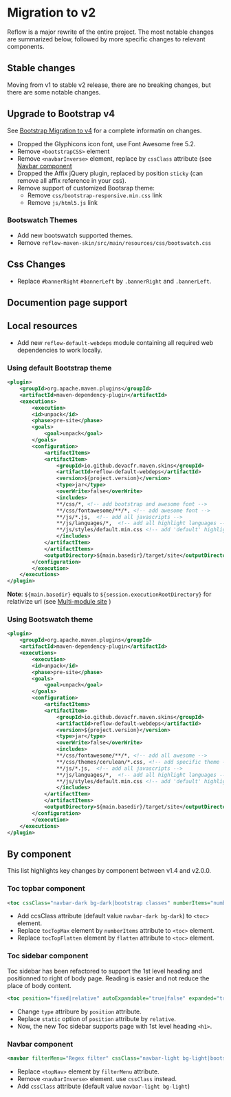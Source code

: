 # Migration to v2

Reflow is a major rewrite of the entire project. The most notable changes are summarized below, followed by more specific changes to relevant components.

## Stable changes

Moving from v1 to stable v2 release, there are no breaking changes, but there are some notable changes.

## Upgrade to Bootstrap v4

See [Bootstrap Migration to v4][bootstrap-migration] for a complete informatin on changes.

- Dropped the Glyphicons icon font, use Font Awesome free 5.2.
- Remove `<bootstrapCSS>` element
- Remove `<navbarInverse>` element, replace by `cssClass` attribute (see [Navbar component](#migration_toc_navbar_component)
- Dropped the Affix jQuery plugin, replaced by position `sticky` (can remove all affix reference in your css).
- Remove support of customized Bootsrap theme:
    - Remove `css/bootstrap-responsive.min.css` link
    - Remove `js/html5.js` link

### Bootswatch Themes

- Add new bootswatch supported themes.
- Remove `reflow-maven-skin/src/main/resources/css/bootswatch.css`

## Css Changes

- Replace `#bannerRight` `#bannerLeft` by `.bannerRight` and `.bannerLeft`.

## Documention page support

## Local resources

- Add new `reflow-default-webdeps` module containing all required web dependencies to work locally.

### Using default Bootstrap theme

```xml
<plugin>
    <groupId>org.apache.maven.plugins</groupId>
    <artifactId>maven-dependency-plugin</artifactId>
    <executions>
        <execution>
        <id>unpack</id>
        <phase>pre-site</phase>
        <goals>
            <goal>unpack</goal>
        </goals>
        <configuration>
            <artifactItems>
            <artifactItem>
                <groupId>io.github.devacfr.maven.skins</groupId>
                <artifactId>reflow-default-webdeps</artifactId>
                <version>${project.version}</version>
                <type>jar</type>
                <overWrite>false</overWrite>
                <includes>
                **/css/*, <!-- add bootstrap and awesome font -->
                **/css/fontawesome/**/*, <!-- add awesome font -->
                **/js/*.js,  <!-- add all javascripts -->
                **/js/languages/*,  <!-- add all highlight languages -->
                **/js/styles/default.min.css <!-- add 'default' highlight style -->
                </includes>
            </artifactItem>
            </artifactItems>
            <outputDirectory>${main.basedir}/target/site</outputDirectory>
        </configuration>
        </execution>
    </executions>
</plugin>
```

**Note**: `${main.basedir}` equals to `${session.executionRootDirectory}` for relativize url (see [Multi-module site][multi-module] )

### Using Bootswatch theme

```xml
<plugin>
    <groupId>org.apache.maven.plugins</groupId>
    <artifactId>maven-dependency-plugin</artifactId>
    <executions>
        <execution>
        <id>unpack</id>
        <phase>pre-site</phase>
        <goals>
            <goal>unpack</goal>
        </goals>
        <configuration>
            <artifactItems>
            <artifactItem>
                <groupId>io.github.devacfr.maven.skins</groupId>
                <artifactId>reflow-default-webdeps</artifactId>
                <version>${project.version}</version>
                <type>jar</type>
                <overWrite>false</overWrite>
                <includes>
                **/css/fontawesome/**/*, <!-- add all awesome -->
                **/css/themes/cerulean/*.css, <!-- add specific theme -->
                **/js/*.js,  <!-- add all javascripts -->
                **/js/languages/*,  <!-- add all highlight languages -->
                **/js/styles/default.min.css <!-- add 'default' highlight style -->
                </includes>
            </artifactItem>
            </artifactItems>
            <outputDirectory>${main.basedir}/target/site</outputDirectory>
        </configuration>
        </execution>
    </executions>
</plugin>
```

## By component

This list highlights key changes by component between v1.4 and v2.0.0.

### Toc topbar component

```xml
<toc cssClass="navbar-dark bg-dark|bootstrap classes" numberItems="number|-1" flatten="false|true">top</toc>
```

- Add ccsClass attribute (default value `navbar-dark bg-dark`) to `<toc>` element.
- Replace `tocTopMax` element by `numberItems` attribute to `<toc>` element.
- Replace `tocTopFlatten` element by `flatten` attribute to `<toc>` element.

### Toc sidebar component

Toc sidebar has been refactored to support the 1st level heading and positionned to right of body page. Reading is easier and not reduce the place of body content.

```xml
<toc position="fixed|relative" autoExpandable="true|false" expanded="true|false">sidebar</toc>
```

- Change `type` attribure by `position` attribute.
- Replace `static` option of `position` attribute by `relative`.
- Now, the new Toc sidebar supports page with 1st level heading `<h1>`.

### Navbar component

```xml
<navbar filterMenu="Regex filter" cssClass="navbar-light bg-light|bootstrap classes">
```

- Replace `<topNav>` element by `filterMenu` attribute.
- Remove `<navbarInverse>` element. use `cssClass` instead.
- Add `cssClass` attribute (default value `navbar-light bg-light`)

[multi-module]: reflow-documentation.html#multi-module.html
[bootstrap-migration]: https://getbootstrap.com/docs/4.1/migration

